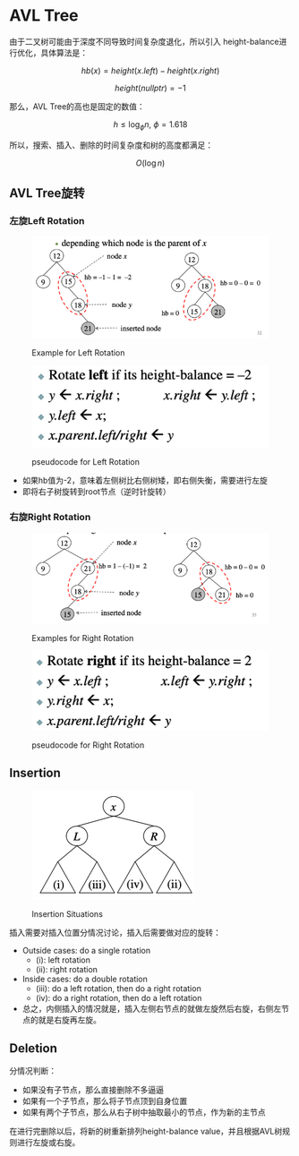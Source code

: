 # AVL Tree

由于二叉树可能由于深度不同导致时间复杂度退化，所以引入 height-balance进行优化，具体算法是：

$$
hb(x)=height(x.left) - height(x.right)
$$

$$
height(nullptr) = -1
$$

那么，AVL Tree的高也是固定的数值：

$$
h \leq \log_{\phi} {n},\ \phi=1.618
$$

所以，搜索、插入、删除的时间复杂度和树的高度都满足：

$$
O(\log{n})
$$

## AVL Tree旋转

### 左旋Left Rotation

<figure><img src="../../../.gitbook/assets/image (105).png" alt=""><figcaption><p>Example for Left Rotation</p></figcaption></figure>

<figure><img src="../../../.gitbook/assets/image (109).png" alt=""><figcaption><p>pseudocode for Left Rotation</p></figcaption></figure>

* 如果hb值为-2，意味着左侧树比右侧树矮，即右侧失衡，需要进行左旋
* 即将右子树旋转到root节点（逆时针旋转）

### 右旋Right Rotation

<figure><img src="../../../.gitbook/assets/image (107).png" alt=""><figcaption><p>Examples for Right Rotation</p></figcaption></figure>

<figure><img src="../../../.gitbook/assets/image (108).png" alt=""><figcaption><p>pseudocode for Right Rotation</p></figcaption></figure>

## Insertion

<figure><img src="../../../.gitbook/assets/image (110).png" alt=""><figcaption><p>Insertion Situations</p></figcaption></figure>

插入需要对插入位置分情况讨论，插入后需要做对应的旋转：

* Outside cases: do a single rotation
  * (i):  left rotation
  * (ii): right rotation
* Inside cases: do a double rotation
  * (iii): do a left rotation, then do a right rotation
  * (iv): do a right rotation, then do a left rotation
* 总之，内侧插入的情况就是，插入左侧右节点的就做左旋然后右旋，右侧左节点的就是右旋再左旋。

## Deletion

分情况判断：

* 如果没有子节点，那么直接删除不多逼逼
* 如果有一个子节点，那么将子节点顶到自身位置
* 如果有两个子节点，那么从右子树中抽取最小的节点，作为新的主节点

在进行完删除以后，将新的树重新排列height-balance value，并且根据AVL树规则进行左旋或右旋。
